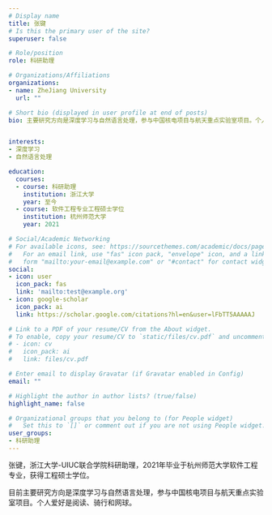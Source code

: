 ```yaml
---
# Display name
title: 张键
# Is this the primary user of the site?
superuser: false

# Role/position
role: 科研助理

# Organizations/Affiliations
organizations:
- name: ZheJiang University
  url: ""

# Short bio (displayed in user profile at end of posts)
bio: 主要研究方向是深度学习与自然语言处理，参与中国核电项目与航天重点实验室项目。个人爱好是阅读、骑行和网球。


interests:
- 深度学习
- 自然语言处理

education:
  courses:
  - course: 科研助理
    institution: 浙江大学
    year: 至今
  - course: 软件工程专业工程硕士学位
    institution: 杭州师范大学
    year: 2021

# Social/Academic Networking
# For available icons, see: https://sourcethemes.com/academic/docs/page-builder/#icons
#   For an email link, use "fas" icon pack, "envelope" icon, and a link in the
#   form "mailto:your-email@example.com" or "#contact" for contact widget.
social:
- icon: user
  icon_pack: fas
  link: 'mailto:test@example.org'
- icon: google-scholar
  icon_pack: ai
  link: https://scholar.google.com/citations?hl=en&user=lFbTT5AAAAAJ

# Link to a PDF of your resume/CV from the About widget.
# To enable, copy your resume/CV to `static/files/cv.pdf` and uncomment the lines below.
# - icon: cv
#   icon_pack: ai
#   link: files/cv.pdf

# Enter email to display Gravatar (if Gravatar enabled in Config)
email: ""

# Highlight the author in author lists? (true/false)
highlight_name: false

# Organizational groups that you belong to (for People widget)
#   Set this to `[]` or comment out if you are not using People widget.
user_groups:
- 科研助理
---
```

张键，浙江大学-UIUC联合学院科研助理，2021年毕业于杭州师范大学软件工程专业，获得工程硕士学位。

目前主要研究方向是深度学习与自然语言处理，参与中国核电项目与航天重点实验室项目。个人爱好是阅读、骑行和网球。
